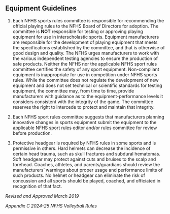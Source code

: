 <!-- Section: Equipment Guidelines -->

## Equipment Guidelines

1. Each NFHS sports rules committee is responsible for recommending the official playing rules to the NFHS Board of Directors for adoption. The committee is **NOT** responsible for testing or approving playing equipment for use in interscholastic sports. Equipment manufacturers are responsible for the development of playing equipment that meets the specifications established by the committee, and that is otherwise of good design and quality. The NFHS urges manufacturers to work with the various independent testing agencies to ensure the production of safe products. Neither the NFHS nor the applicable NFHS sport rules committee certifies the safety of any sport equipment. Non-compliant equipment is inappropriate for use in competition under NFHS sports rules. While the committee does not regulate the development of new equipment and does not set technical or scientific standards for testing equipment, the committee may, from time to time, provide manufacturers with guidance as to the equipment-performance levels it considers consistent with the integrity of the game. The committee reserves the right to intercede to protect and maintain that integrity.

2. Each NFHS sport rules committee suggests that manufacturers planning innovative changes in sports equipment submit the equipment to the applicable NFHS sport rules editor and/or rules committee for review before production.

3. Protective headgear is required by NFHS rules in some sports and is permissive in others. Hard helmets can decrease the incidence of certain head trauma, such as skull fractures and subdural hematomas. Soft headgear may protect against cuts and bruises to the scalp and forehead. Coaches, athletes, and parents/guardians should review the manufacturers’ warnings about proper usage and performance limits of such products. No helmet or headgear can eliminate the risk of concussion and all sports should be played, coached, and officiated in recognition of that fact.

_Revised and Approved March 2019_

_Appendix C 2024-25 NFHS Volleyball Rules_
